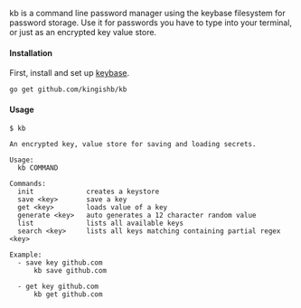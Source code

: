 
kb is a command line password manager using the keybase filesystem for
password storage. Use it for passwords you have to type into your
terminal, or just as an encrypted key value store.

#### Installation
First, install and set up [keybase](https://keybase.io/).
```
go get github.com/kingishb/kb
```

#### Usage
```
$ kb

An encrypted key, value store for saving and loading secrets.

Usage:
  kb COMMAND

Commands:
  init             creates a keystore
  save <key>       save a key
  get <key>        loads value of a key
  generate <key>   auto generates a 12 character random value
  list             lists all available keys
  search <key>     lists all keys matching containing partial regex <key>

Example:
  - save key github.com
      kb save github.com

  - get key github.com
      kb get github.com
```
